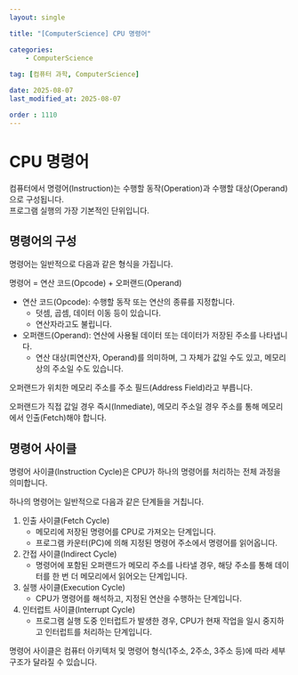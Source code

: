 ```yaml
---
layout: single

title: "[ComputerScience] CPU 명령어"

categories:
    - ComputerScience
    
tag: [컴퓨터 과학, ComputerScience]

date: 2025-08-07
last_modified_at: 2025-08-07

order : 1110
---
```


# CPU 명령어

컴퓨터에서 명령어(Instruction)는 수행할 동작(Operation)과 수행할 대상(Operand)으로 구성됩니다.  
프로그램 실행의 가장 기본적인 단위입니다.

## 명령어의 구성

명령어는 일반적으로 다음과 같은 형식을 가집니다.

명령어 = 연산 코드(Opcode) + 오퍼랜드(Operand)

- 연산 코드(Opcode): 수행할 동작 또는 연산의 종류를 지정합니다.
    + 덧셈, 곱셈, 데이터 이동 등이 있습니다.
    + 연산자라고도 불립니다.
- 오퍼랜드(Operand): 연산에 사용될 데이터 또는 데이터가 저장된 주소를 나타냅니다.
    + 연산 대상(피연산자, Operand)를 의미하며, 그 자체가 값일 수도 있고, 메모리 상의 주소일 수도 있습니다.

오퍼랜드가 위치한 메모리 주소를 주소 필드(Address Field)라고 부릅니다.

오퍼랜드가 직접 값일 경우 즉시(Inmediate), 메모리 주소일 경우 주소를 통해 메모리에서 인출(Fetch)해야 합니다.

## 명령어 사이클

명령어 사이클(Instruction Cycle)은 CPU가 하나의 명령어를 처리하는 전체 과정을 의미합니다.  

하나의 명령어는 일반적으로 다음과 같은 단계들을 거칩니다.

1. 인출 사이클(Fetch Cycle)
    - 메모리에 저장된 명령어를 CPU로 가져오는 단계입니다.
    - 프로그램 카운터(PC)에 의해 지정된 명령어 주소에서 명령어를 읽어옵니다.
2. 간접 사이클(Indirect Cycle)
    - 명령어에 포함된 오퍼랜드가 메모리 주소를 나타낼 경우, 해당 주소를 통해 데이터를 한 번 더 메모리에서 읽어오는 단계입니다.
3. 실행 사이클(Execution Cycle)
    - CPU가 명령어를 해석하고, 지정된 연산을 수행하는 단계입니다.
4. 인터럽트 사이클(Interrupt Cycle)
    - 프로그램 실행 도중 인터럽트가 발생한 경우, CPU가 현재 작업을 일시 중지하고 인터럽트를 처리하는 단계입니다.

명령어 사이클은 컴퓨터 아키텍처 및 명령어 형식(1주소, 2주소, 3주소 등)에 따라 세부 구조가 달라질 수 있습니다.